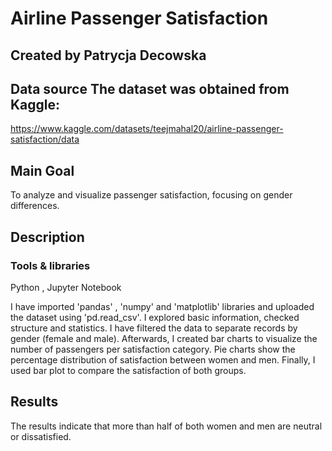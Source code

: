 # Airline Passenger Satisfaction

## Created by Patrycja Decowska
## Data source The dataset was obtained from Kaggle:
<https://www.kaggle.com/datasets/teejmahal20/airline-passenger-satisfaction/data>

## Main Goal
To analyze and visualize passenger satisfaction, focusing on gender differences.

## Description
### Tools & libraries 
Python , Jupyter Notebook

I have imported 'pandas' , 'numpy' and 'matplotlib' libraries and uploaded the dataset using 'pd.read_csv'. I explored basic information, checked structure and statistics. I have filtered the data to separate records by gender (female and male). Afterwards, I created bar charts to visualize the number of passengers per satisfaction category. Pie charts show the percentage distribution of satisfaction between women and men. Finally, I used bar plot to compare the satisfaction of both groups. 

## Results
The results indicate that more than half of both women and men are neutral or dissatisfied.

